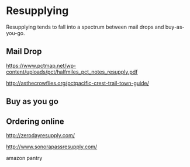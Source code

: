 # Resupplying

Resupplying tends to fall into a spectrum between mail drops and buy-as-you-go.

## Mail Drop 
https://www.pctmap.net/wp-content/uploads/pct/halfmiles_pct_notes_resupply.pdf



http://asthecrowflies.org/pctpacific-crest-trail-town-guide/

## Buy as you go

## Ordering online

http://zerodayresupply.com/

http://www.sonorapassresupply.com/

amazon pantry 


